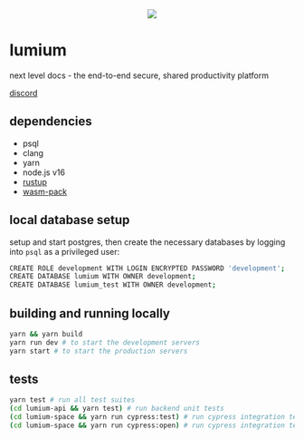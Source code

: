 <div align="center">
    <image src="https://raw.githubusercontent.com/D3PSI/lumium/develop/lumium-space/public/logo/parts/fg/icon.svg"></image>
</div>

# lumium
next level docs - the end-to-end secure, shared productivity platform

[discord](https://discord.gg/fCyzDzhvd4)

## dependencies
- psql
- clang
- yarn
- node.js v16
- [rustup](https://rustup.rs/)
- [wasm-pack](https://rustwasm.github.io/wasm-pack/installer/)
## local database setup
setup and start postgres, then create the necessary databases by logging into `psql` as a privileged user:

```bash
CREATE ROLE development WITH LOGIN ENCRYPTED PASSWORD 'development';
CREATE DATABASE lumium WITH OWNER development;
CREATE DATABASE lumium_test WITH OWNER development;
```

## building and running locally
```bash
yarn && yarn build
yarn run dev # to start the development servers
yarn start # to start the production servers
```

## tests
```bash
yarn test # run all test suites
(cd lumium-api && yarn test) # run backend unit tests
(cd lumium-space && yarn run cypress:test) # run cypress integration tests headless
(cd lumium-space && yarn run cypress:open) # run cypress integration tests headed
```

